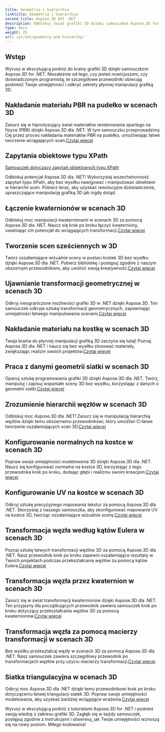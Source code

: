 ```yaml
---
title: Geometria i hierarchia
linktitle: Geometria i hierarchia
second_title: Aspose.3D API .NET
description: Odblokuj świat grafiki 3D dzięki samouczkom Aspose.3D for .NET. Od stosowania materiałów PBR po przekształcenia geometryczne – opanuj każdy aspekt bez wysiłku.
type: docs
weight: 25
url: /pl/net/geometry-and-hierarchy/
---
```

## Wstęp

Wyrusz w ekscytującą podróż do krainy grafiki 3D dzięki samouczkom Aspose.3D for .NET. Niezależnie od tego, czy jesteś nowicjuszem, czy doświadczonym programistą, te szczegółowe przewodniki obiecują podnieść Twoje umiejętności i odkryć sekrety płynnej manipulacji grafiką 3D.

## Nakładanie materiału PBR na pudełko w scenach 3D

 Zanurz się w hipnotyzujący świat materiałów renderowania opartego na fizyce (PBR) dzięki Aspose.3D dla .NET. W tym samouczku przeprowadzimy Cię przez proces nakładania materiałów PBR na pudełko, umożliwiając łatwe tworzenie wciągających scen.[Czytaj więcej](./apply-pbr-material-to-box/)


## Zapytania obiektowe typu XPath

[Samouczek dotyczący zapytań obiektowych typu XPath](./xpath-like-object-queries/)

Odblokuj potencjał Aspose.3D dla .NET! Wykorzystaj wszechstronność zapytań typu XPath, aby bez wysiłku nawigować i manipulować obiektami w hierarchii scen. Pobierz teraz, aby uzyskać rewolucyjne doświadczenie, upraszczające manipulację grafiką 3D jak nigdy dotąd.


## Łączenie kwaternionów w scenach 3D

 Odblokuj moc manipulacji kwaternionami w scenach 3D za pomocą Aspose.3D dla .NET. Naucz się krok po kroku łączyć kwaterniony, uwalniając ich potencjał do wciągających transformacji.[Czytaj więcej](./concatenate-quaternions/)

## Tworzenie scen sześciennych w 3D

Twórz oszałamiające wizualnie sceny w postaci kostek 3D bez wysiłku dzięki Aspose.3D dla .NET. Pobierz bibliotekę i postępuj zgodnie z naszym obszernym przewodnikiem, aby uwolnić swoją kreatywność.[Czytaj więcej](./create-cube-scenes/)

## Ujawnianie transformacji geometrycznej w scenach 3D

 Odkryj nieograniczone możliwości grafiki 3D w .NET dzięki Aspose.3D. Ten samouczek odkryje sztukę transformacji geometrycznych, zapewniając umiejętności łatwego manipulowania scenami.[Czytaj więcej](./expose-geometric-transformation)

## Nakładanie materiału na kostkę w scenach 3D

 Twoja brama do płynnej manipulacji grafiką 3D zaczyna się tutaj! Poznaj Aspose.3D dla .NET i naucz się bez wysiłku stosować materiały, zwiększając realizm swoich projektów.[Czytaj więcej](./material-to-cube/)

## Praca z danymi geometrii siatki w scenach 3D

 Opanuj sztukę programowania grafiki 3D dzięki Aspose.3D dla .NET. Twórz, manipuluj i zapisuj wspaniałe sceny 3D bez wysiłku, korzystając z danych o geometrii siatki.[Czytaj więcej](./mesh-geometry-data/)

## Zrozumienie hierarchii węzłów w scenach 3D

Odblokuj moc Aspose.3D dla .NET! Zanurz się w manipulację hierarchią węzłów dzięki temu obszernemu przewodnikowi, który umożliwi Ci łatwe tworzenie oszałamiających scen 3D.[Czytaj więcej](./node-hierarchy/)

## Konfigurowanie normalnych na kostce w scenach 3D

 Popraw swoje umiejętności modelowania 3D dzięki Aspose.3D dla .NET. Naucz się konfigurować normalne na kostce 3D, korzystając z tego przewodnika krok po kroku, dodając głębi i realizmu swoim kreacjom.[Czytaj więcej](./setup-normals-cube/)

## Konfigurowanie UV na kostce w scenach 3D

 Odkryj sztukę precyzyjnego mapowania tekstur za pomocą Aspose.3D dla .NET. Skorzystaj z naszego samouczka, aby skonfigurować mapowanie UV na kostce 3D, tworząc oszałamiające wizualnie sceny.[Czytaj więcej](./setup-uv-cube/)

## Transformacja węzła według kątów Eulera w scenach 3D

 Poznaj sztukę łatwych transformacji węzłów 3D za pomocą Aspose.3D dla .NET. Nasz przewodnik krok po kroku zapewni oszałamiające rezultaty w Twoich projektach podczas przekształcania węzłów za pomocą kątów Eulera.[Czytaj więcej](./transformation-node-euler-angles/)

## Transformacja węzła przez kwaternion w scenach 3D

Zanurz się w świat transformacji kwaternionów dzięki Aspose.3D dla .NET. Ten przyjazny dla początkujących przewodnik zawiera samouczek krok po kroku dotyczący przekształcania węzłów 3D za pomocą kwaternionów.[Czytaj więcej](./transformation-node-quaternion/)

## Transformacja węzła za pomocą macierzy transformacji w scenach 3D

 Bez wysiłku przekształcaj węzły w scenach 3D za pomocą Aspose.3D dla .NET. Nasz samouczek zawiera szczegółowy przewodnik po transformacjach węzłów przy użyciu macierzy transformacji.[Czytaj więcej](./transformation-node-matrix/)

## Siatka triangulacyjna w scenach 3D

 Odkryj moc Aspose.3D dla .NET dzięki temu przewodnikowi krok po kroku dotyczącemu łatwej triangulacji siatek 3D. Popraw swoje umiejętności modelowania, aby uzyskać bardziej wciągające wrażenia.[Czytaj więcej](./triangulate-mesh/)

Wyrusz w ekscytującą podróż z tutorialami Aspose.3D for .NET i podnieś swoją wiedzę z zakresu grafiki 3D. Zagłęb się w każdy samouczek, postępuj zgodnie z instrukcjami i obserwuj, jak Twoje umiejętności wznoszą się na nowy poziom. Miłego kodowania!